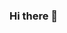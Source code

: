 ### Hi there 👋
<!-- [![trophy](https://github-profile-trophy.vercel.app/?username=Realgreat01)](https://github.com/ryo-ma/github-profile-trophy)

[![Anurag's GitHub stats](https://github-readme-stats.vercel.app/api?username=Realgreat01)](https://github.com/anuraghazra/github-readme-stats)
![Anurag's GitHub stats](https://github-readme-stats.vercel.app/api?username=Realgreat01&count_private=true)

![Anurag's GitHub stats](https://github-readme-stats.vercel.app/api?username=Realgreat01&show_icons=true)
[![Readme Card](https://github-readme-stats.vercel.app/api/pin/?username=Realgreat01&repo=github-readme-stats)](https://github.com/anuraghazra/github-readme-stats)

[![Top Langs](https://github-readme-stats.vercel.app/api/top-langs/?username=Realgreat01)](https://github.com/anuraghazra/github-readme-stats)

<a href="https://github.com/anuraghazra/github-readme-stats">
  <img align="center" src="https://github-readme-stats.vercel.app/api/pin/?username=Realgreat01&repo=github-readme-stats" />
</a>
<a href="https://github.com/anuraghazra/convoychat">
  <img align="center" src="https://github-readme-stats.vercel.app/api/pin/?username=Realgreat01&repo=convoychat" />
</a> -->
<!--
**Realgreat01/Realgreat01** is a ✨ _special_ ✨ repository because its `README.md` (this file) appears on your GitHub profile.

Here are some ideas to get you started:

- 🔭 I’m currently working on ...
- 🌱 I’m currently learning ...
- 👯 I’m looking to collaborate on ...
- 🤔 I’m looking for help with ...
- 💬 Ask me about ...
- 📫 How to reach me: ...
- 😄 Pronouns: ...
- ⚡ Fun fact: ...
-->
